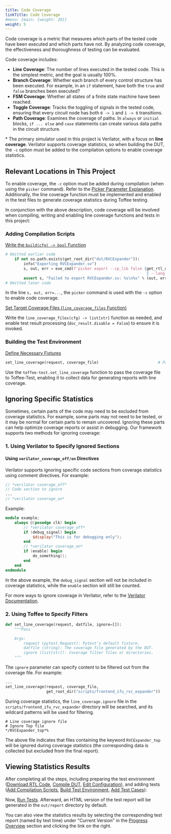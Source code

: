 ```yaml
---
title: Code Coverage
linkTitle: Code Coverage
#menu: {main: {weight: 20}}
weight: 5
---
```


Code coverage is a metric that measures which parts of the tested code have been executed and which parts have not. By analyzing code coverage, the effectiveness and thoroughness of testing can be evaluated.

Code coverage includes:

- **Line Coverage**: The number of lines executed in the tested code. This is the simplest metric, and the goal is usually 100%.
- **Branch Coverage**: Whether each branch of every control structure has been executed. For example, in an `if` statement, have both the `true` and `false` branches been executed?
- **FSM Coverage**: Whether all states of a finite state machine have been reached.
- **Toggle Coverage**: Tracks the toggling of signals in the tested code, ensuring that every circuit node has both `0 -> 1` and `1 -> 0` transitions.
- **Path Coverage**: Examines the coverage of paths. In `always` or `initial` blocks, `if ... else` and `case` statements can create various data paths in the circuit structure.

\* The primary simulator used in this project is Verilator, with a focus on **line coverage**. Verilator supports coverage statistics, so when building the DUT, the `-c` option must be added to the compilation options to enable coverage statistics.

## Relevant Locations in This Project

To enable coverage, the `-c` option must be added during compilation (when using the `picker` command). Refer to the [Picker Parameter Explanation](https://github.com/XS-MLVP/picker/blob/master/README.zh.md#%E5%8F%82%E6%95%B0%E8%A7%A3%E9%87%8A). Additionally, the line coverage function must be implemented and enabled in the test files to generate coverage statistics during Toffee testing.

In conjunction with the above description, code coverage will be involved when compiling, writing and enabling line coverage functions and tests in this project:

### Adding Compilation Scripts

[Write the `build(cfg) -> bool` Function](01_build_script.md#write-the-buildcfg---bool-function)

```python
# Omitted earlier code
    if not os.path.exists(get_root_dir("dut/RVCExpander")):
        info("Exporting RVCExpander.sv")
        s, out, err = exe_cmd(f'picker export --cp_lib false {get_rtl_dir("rtl/RVCExpander.sv", cfg=cfg)
                                                              } --lang python --tdir {get_root_dir("dut")}/ -w rvc.fst -c')
        assert s, "Failed to export RVCExpander.sv: %s\n%s" % (out, err)
# Omitted later code
```

In the line `s, out, err=...`, the `picker` command is used with the `-c` option to enable code coverage.

[Set Target Coverage Files (`line_coverage_files` Function)](01_build_script.md#write-the-line_coverage_filescfg---liststr-function)

Write the `line_coverage_files(cfg) -> list[str]` function as needed, and enable test result processing (`doc_result.disable = False`) to ensure it is invoked.

### Building the Test Environment

[Define Necessary Fixtures](02_build_env.md#3-define-necessary-fixtures)

```python
set_line_coverage(request, coverage_file)                          # Pass the generated code coverage file to toffee-report
```

Use the `toffee-test.set_line_coverage` function to pass the coverage file to Toffee-Test, enabling it to collect data for generating reports with line coverage.

## Ignoring Specific Statistics

Sometimes, certain parts of the code may need to be excluded from coverage statistics. For example, some parts may not need to be tested, or it may be normal for certain parts to remain uncovered. Ignoring these parts can help optimize coverage reports or assist in debugging. Our framework supports two methods for ignoring coverage:

### 1. Using Verilator to Specify Ignored Sections

#### Using `verilator_coverage_off/on` Directives

Verilator supports ignoring specific code sections from coverage statistics using comment directives. For example:

```verilog
// *verilator coverage_off*
// Code section to ignore
...
// *verilator coverage_on*
```

Example:

```verilog
module example;
    always @(posedge clk) begin
        // *verilator coverage_off*
        if (debug_signal) begin
            $display("This is for debugging only");
        end
        // *verilator coverage_on*
        if (enable) begin
            do_something();
        end
    end
endmodule
```

In the above example, the `debug_signal` section will not be included in coverage statistics, while the `enable` section will still be counted.

For more ways to ignore coverage in Verilator, refer to the [Verilator Documentation](https://veripool.org/guide/latest/exe_verilator.html#configuration-files).

### 2. Using Toffee to Specify Filters

```python
def set_line_coverage(request, datfile, ignore=[]):
    """Pass

    Args:
        request (pytest.Request): Pytest's default fixture.
        datfile (string): The coverage file generated by the DUT.
        ignore (list[str]): Coverage filter files or directories.
    """
```

The `ignore` parameter can specify content to be filtered out from the coverage file. For example:

```python
...
set_line_coverage(request, coverage_file,
                  get_root_dir("scripts/frontend_ifu_rvc_expander"))
```

During coverage statistics, the `line_coverage.ignore` file in the `scripts/frontend_ifu_rvc_expander` directory will be searched, and its wildcard patterns will be used for filtering.

```ignore
# Line coverage ignore file
# Ignore Top file
*/RVCExpander_top*%
```

The above file indicates that files containing the keyword `RVCExpander_top` will be ignored during coverage statistics (the corresponding data is collected but excluded from the final report).

## Viewing Statistics Results

After completing all the steps, including preparing the test environment ([Download RTL Code](../01_verfiy_env.md#download-rtl-code), [Compile DUT](../01_verfiy_env.md#compile-dut), [Edit Configuration](../01_verfiy_env.md#edit-configuration)), and adding tests ([Add Compilation Scripts](01_build_script.md), [Build Test Environment](02_build_env.md), [Add Test Cases](03_add_test.md)):

Now, [Run Tests](../02_run_test.md). Afterward, an HTML version of the test report will be generated in the `out/report` directory by default.

You can also view the statistics results by selecting the corresponding test report (named by test time) under "Current Version" in the [Progress Overview](https://open-verify.cc/UnityChipForXiangShan/docs/) section and clicking the link on the right.
